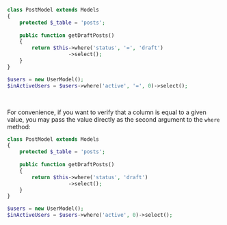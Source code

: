 ```php
class PostModel extends Models
{
    protected $_table = 'posts';
    
    public function getDraftPosts()
    {
        return $this->where('status', '=', 'draft')
                    ->select();
    }   
}
```

```php
$users = new UserModel();
$inActiveUsers = $users->where('active', '=', 0)->select();
```
<br>
<p>
For convenience, if you want to verify that a column is equal to a given value, you may pass the value directly as the second argument to the <code>where</code> method:
</p>

```php
class PostModel extends Models
{
    protected $_table = 'posts';
    
    public function getDraftPosts()
    {
        return $this->where('status', 'draft')
                    ->select();
    }   
}
```

```php
$users = new UserModel();
$inActiveUsers = $users->where('active', 0)->select();
```
